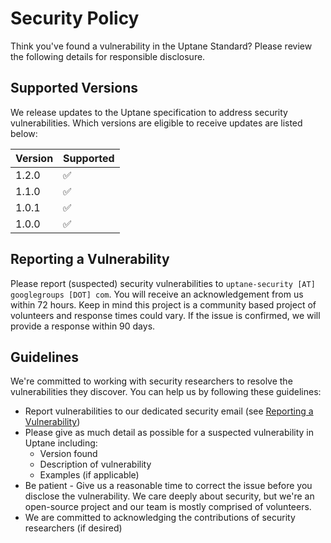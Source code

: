 # Security Policy

Think you've found a vulnerability in the Uptane Standard? Please review the following details for responsible disclosure.

## Supported Versions

We release updates to the Uptane specification to address security vulnerabilities. Which versions are eligible to receive updates are listed below:

| Version | Supported          |
| ------- | ------------------ |
| 1.2.0   | :white_check_mark: |
| 1.1.0   | :white_check_mark: |
| 1.0.1   | :white_check_mark: |
| 1.0.0   | :white_check_mark: |

## Reporting a Vulnerability

Please report (suspected) security vulnerabilities to `uptane-security [AT] googlegroups [DOT] com`. You will receive an acknowledgement from us within 72 hours. Keep in mind this project is a community based project of volunteers and response times could vary. If the issue is confirmed, we will provide a response within 90 days.

## Guidelines

We're committed to working with security researchers to resolve the vulnerabilities they discover. You can help us by following these guidelines:

*   Report vulnerabilities to our dedicated security email (see [Reporting a Vulnerability](#reporting-a-vulnerability))
*   Please give as much detail as possible for a suspected vulnerability in Uptane including:
     *  Version found
     *  Description of vulnerability
     *  Examples (if applicable)
*   Be patient - Give us a reasonable time to correct the issue before you disclose the vulnerability. We care deeply about security, but we're an open-source project and our team is mostly comprised of volunteers.
*   We are committed to acknowledging the contributions of security researchers (if desired)
